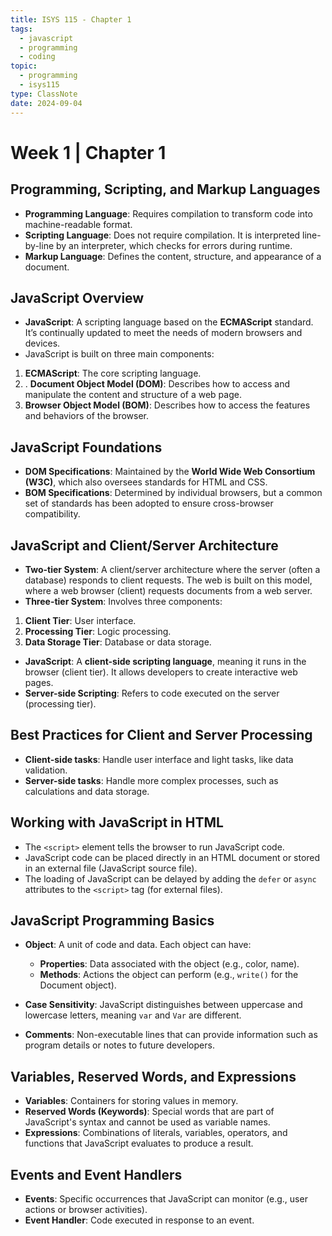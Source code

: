 ```yaml
---
title: ISYS 115 - Chapter 1
tags:
  - javascript
  - programming
  - coding
topic:
  - programming
  - isys115
type: ClassNote
date: 2024-09-04
---
```

# Week 1 | Chapter 1
## Programming, Scripting, and Markup Languages

- **Programming Language**: Requires compilation to transform code into machine-readable format.
- **Scripting Language**: Does not require compilation. It is interpreted line-by-line by an interpreter, which checks for errors during runtime.
- **Markup Language**: Defines the content, structure, and appearance of a document.

## JavaScript Overview

- **JavaScript**: A scripting language based on the **ECMAScript** standard. It’s continually updated to meet the needs of modern browsers and devices.
- JavaScript is built on three main components:
1. **ECMAScript**: The core scripting language.
2. . **Document Object Model (DOM)**: Describes how to access and manipulate the content and structure of a web page.
3. **Browser Object Model (BOM)**: Describes how to access the features and behaviors of the browser.

## JavaScript Foundations

- **DOM Specifications**: Maintained by the **World Wide Web Consortium (W3C)**, which also oversees standards for HTML and CSS.
- **BOM Specifications**: Determined by individual browsers, but a common set of standards has been adopted to ensure cross-browser compatibility.
## JavaScript and Client/Server Architecture

- **Two-tier System**: A client/server architecture where the server (often a database) responds to client requests. The web is built on this model, where a web browser (client) requests documents from a web server.
- **Three-tier System**: Involves three components:
1. **Client Tier**: User interface.
2. **Processing Tier**: Logic processing.
3. **Data Storage Tier**: Database or data storage.

- **JavaScript**: A **client-side scripting language**, meaning it runs in the browser (client tier). It allows developers to create interactive web pages.
- **Server-side Scripting**: Refers to code executed on the server (processing tier).
## Best Practices for Client and Server Processing

- **Client-side tasks**: Handle user interface and light tasks, like data validation.
- **Server-side tasks**: Handle more complex processes, such as calculations and data storage.

## Working with JavaScript in HTML

- The `<script>` element tells the browser to run JavaScript code.
- JavaScript code can be placed directly in an HTML document or stored in an external file (JavaScript source file).
- The loading of JavaScript can be delayed by adding the `defer` or `async` attributes to the `<script>` tag (for external files).
## JavaScript Programming Basics

- **Object**: A unit of code and data. Each object can have:
  - **Properties**: Data associated with the object (e.g., color, name).
  - **Methods**: Actions the object can perform (e.g., `write()` for the Document object).
  
- **Case Sensitivity**: JavaScript distinguishes between uppercase and lowercase letters, meaning `var` and `Var` are different.
  
- **Comments**: Non-executable lines that can provide information such as program details or notes to future developers.
## Variables, Reserved Words, and Expressions

- **Variables**: Containers for storing values in memory.
- **Reserved Words (Keywords)**: Special words that are part of JavaScript's syntax and cannot be used as variable names.
- **Expressions**: Combinations of literals, variables, operators, and functions that JavaScript evaluates to produce a result.
## Events and Event Handlers

- **Events**: Specific occurrences that JavaScript can monitor (e.g., user actions or browser activities).
- **Event Handler**: Code executed in response to an event.
